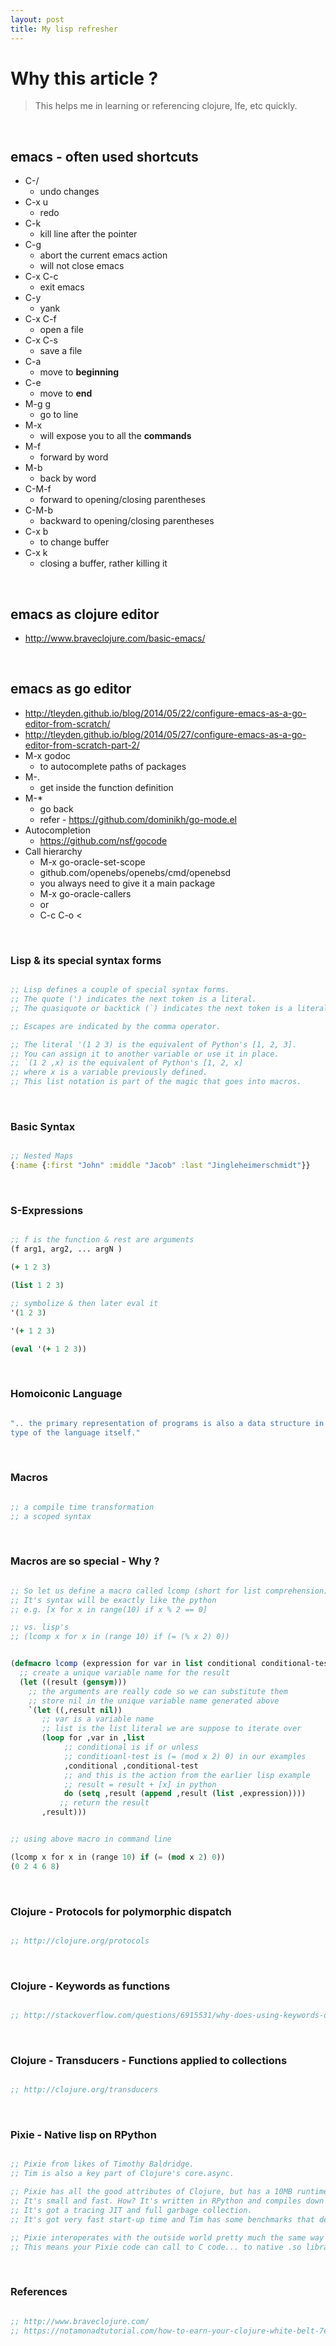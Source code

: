 ```yaml
---
layout: post
title: My lisp refresher
---
```


# Why this article ?

> This helps me in learning or referencing clojure, lfe, etc quickly.

<br />

## emacs - often used shortcuts

- C-/
  - undo changes
- C-x u
  - redo
- C-k
  - kill line after the pointer
- C-g
  - abort the current emacs action
  - will not close emacs
- C-x C-c
  - exit emacs
- C-y
  - yank
- C-x C-f
  - open a file
- C-x C-s
  - save a file
- C-a
  - move to **beginning**
- C-e
  - move to **end**
- M-g g
  - go to line
- M-x
  - will expose you to all the **commands**
- M-f
  - forward by word
- M-b
  - back by word
- C-M-f
  - forward to opening/closing parentheses
- C-M-b
  - backward to opening/closing parentheses
- C-x b
  - to change buffer
- C-x k
  - closing a buffer, rather killing it

<br />

## emacs as clojure editor

- http://www.braveclojure.com/basic-emacs/

<br />

## emacs as go editor

- http://tleyden.github.io/blog/2014/05/22/configure-emacs-as-a-go-editor-from-scratch/
- http://tleyden.github.io/blog/2014/05/27/configure-emacs-as-a-go-editor-from-scratch-part-2/
- M-x godoc
  - to autocomplete paths of packages
- M-.
  - get inside the function definition
- M-*
  - go back
  - refer - https://github.com/dominikh/go-mode.el
- Autocompletion
  - https://github.com/nsf/gocode
- Call hierarchy
  - M-x go-oracle-set-scope
  - github.com/openebs/openebs/cmd/openebsd
  - you always need to give it a main package
  - M-x go-oracle-callers
  - or
  - C-c C-o <

<br />

### Lisp & its special syntax forms

```lisp

;; Lisp defines a couple of special syntax forms. 
;; The quote (') indicates the next token is a literal. 
;; The quasiquote or backtick (`) indicates the next token is a literal with escapes. 

;; Escapes are indicated by the comma operator.

;; The literal '(1 2 3) is the equivalent of Python's [1, 2, 3]. 
;; You can assign it to another variable or use it in place. 
;; `(1 2 ,x) is the equivalent of Python's [1, 2, x] 
;; where x is a variable previously defined. 
;; This list notation is part of the magic that goes into macros. 
```

<br />

### Basic Syntax

```clojure

;; Nested Maps
{:name {:first "John" :middle "Jacob" :last "Jingleheimerschmidt"}}
```

<br />

### S-Expressions

```clojure

;; f is the function & rest are arguments
(f arg1, arg2, ... argN )

(+ 1 2 3)

(list 1 2 3)

;; symbolize & then later eval it
'(1 2 3)

'(+ 1 2 3)

(eval '(+ 1 2 3))
```

<br />

### Homoiconic Language

```clojure

".. the primary representation of programs is also a data structure in a primitive
type of the language itself."
```

<br />

### Macros

```clojure

;; a compile time transformation
;; a scoped syntax
```

<br />

### Macros are so special - Why ?

```lisp

;; So let us define a macro called lcomp (short for list comprehension). 
;; It's syntax will be exactly like the python 
;; e.g. [x for x in range(10) if x % 2 == 0]

;; vs. lisp's
;; (lcomp x for x in (range 10) if (= (% x 2) 0))
```

```lisp

(defmacro lcomp (expression for var in list conditional conditional-test)
  ;; create a unique variable name for the result
  (let ((result (gensym)))
    ;; the arguments are really code so we can substitute them 
    ;; store nil in the unique variable name generated above
    `(let ((,result nil))
       ;; var is a variable name
       ;; list is the list literal we are suppose to iterate over
       (loop for ,var in ,list
            ;; conditional is if or unless
            ;; conditioanl-test is (= (mod x 2) 0) in our examples
            ,conditional ,conditional-test
            ;; and this is the action from the earlier lisp example
            ;; result = result + [x] in python
            do (setq ,result (append ,result (list ,expression))))
           ;; return the result 
       ,result)))
```

```lisp

;; using above macro in command line

(lcomp x for x in (range 10) if (= (mod x 2) 0))
(0 2 4 6 8)
```

<br />

### Clojure - Protocols for polymorphic dispatch

```clojure

;; http://clojure.org/protocols
```

<br />

### Clojure - Keywords as functions

```clojure

;; http://stackoverflow.com/questions/6915531/why-does-using-keywords-or-symbols-as-functions-to-lookup-values-from-maps-work
```

<br />

### Clojure - Transducers - Functions applied to collections

```clojure

;; http://clojure.org/transducers
```

<br />

### Pixie - Native lisp on RPython

```lisp

;; Pixie from likes of Timothy Baldridge. 
;; Tim is also a key part of Clojure's core.async.

;; Pixie has all the good attributes of Clojure, but has a 10MB runtime. 
;; It's small and fast. How? It's written in RPython and compiles down to native code. 
;; It's got a tracing JIT and full garbage collection. 
;; It's got very fast start-up time and Tim has some benchmarks that demonstrate that it runs reasonably fast.

;; Pixie interoperates with the outside world pretty much the same way Python does... via libffi. 
;; This means your Pixie code can call to C code... to native .so libraries.
```

<br />

### References

```lisp

;; http://www.braveclojure.com/
;; https://notamonadtutorial.com/how-to-earn-your-clojure-white-belt-7e7db68a71e5#.wuff9cdwu
```
